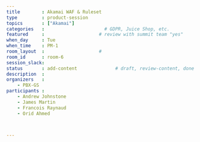 ```yaml
---
title        : Akamai WAF & Ruleset
type         : product-session
topics       : ["Akamai"]
categories   :                      # GDPR, Juice Shop, etc.
featured     :                    # review with summit team "yes"
when_day     : Tue
when_time    : PM-1
room_layout  :                    #
room_id      : room-6
session_slack:
status       : add-content              # draft, review-content, done
description  :
organizers   :
    - PBX-GS
participants :
    - Andrew Johnstone
    - James Martin
    - Francois Raynaud
    - Orid Ahmed



---
```


<!-- (add more details about DevSecOps Maturity Model here)

## WHY

(...)

## What

(...)

## Outcomes

(...)

## References

(...) -->
